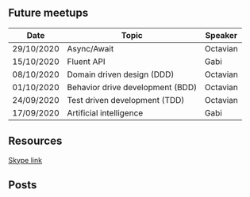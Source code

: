 ## Future meetups

Date | Topic | Speaker
---- | ----- | -------
29/10/2020 | Async/Await | Octavian
15/10/2020 | Fluent API | Gabi
08/10/2020 | Domain driven design (DDD) | Octavian
01/10/2020| Behavior drive development (BDD) | Octavian
24/09/2020| Test driven development (TDD) | Octavian
17/09/2020| Artificial intelligence | Gabi

## Resources

[Skype link](https://join.skype.com/aVPiBEnRdtNK)

## Posts
